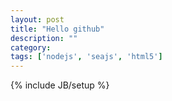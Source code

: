 ```yaml
---
layout: post
title: "Hello github"
description: ""
category: 
tags: ['nodejs', 'seajs', 'html5']
---
```

{% include JB/setup %}
